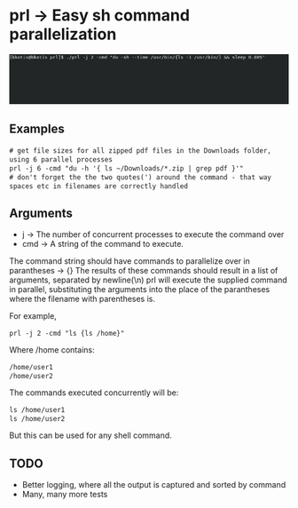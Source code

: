 # prl -> Easy sh command parallelization

![prl demo](demo.gif)

## Examples

```
# get file sizes for all zipped pdf files in the Downloads folder, using 6 parallel processes
prl -j 6 -cmd "du -h '{ ls ~/Downloads/*.zip | grep pdf }'"
# don't forget the the two quotes(') around the command - that way spaces etc in filenames are correctly handled
```

## Arguments

- j -> The number of concurrent processes to execute the command over
- cmd -> A string of the command to execute. 

The command string should have commands to parallelize over in parantheses -> {}
The results of these commands should result in a list of arguments, separated by newline(\n)
prl will execute the supplied command in parallel, substituting the arguments into the place of the parantheses
where the filename with parentheses is.

For example, 
```
prl -j 2 -cmd "ls {ls /home}"
```
Where /home contains:
```
/home/user1
/home/user2
```
The commands executed concurrently will be:
```
ls /home/user1
ls /home/user2
```
But this can be used for any shell command.

## TODO
- Better logging, where all the output is captured and sorted by command
- Many, many more tests
